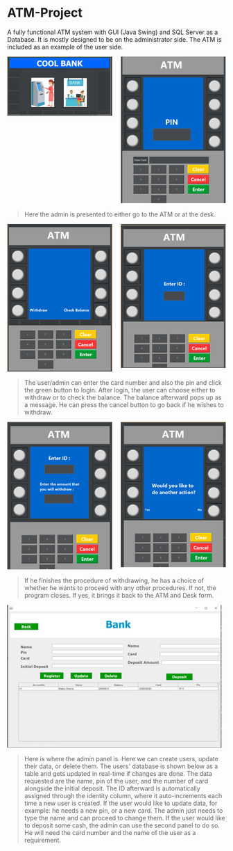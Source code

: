# ATM-Project

A fully functional ATM system with GUI (Java Swing) and SQL Server as a Database. It is mostly designed to be on the administrator side. The ATM is included as an example of the user side.

<div style="display: flex; justify-content: space-between;">
    <div style="flex: 1; padding-right: 10px;">
        <img src="https://github.com/mateo-sheme/ATM-Project/blob/main/imagesATM/ATM1.png" alt="Banke or ATM" width="100%">
    </div>
    <div style="flex: 1; padding-left: 10px;">
        <img src="https://github.com/mateo-sheme/ATM-Project/blob/main/imagesATM/ATM2.png" alt="ATM Login" width="100%">
    </div>
</div>

> Here the admin is presented to either go to the ATM or at the desk.

<div style="display: flex; justify-content: space-between;">
    <div style="flex: 1; padding-right: 10px;">
        <img src="https://github.com/mateo-sheme/ATM-Project/blob/main/imagesATM/ATM3.png" alt="After Login ATM" width="100%">
    </div>
    <div style="flex: 1; padding-left: 10px;">
        <img src="https://github.com/mateo-sheme/ATM-Project/blob/main/imagesATM/ATM4.png" alt="Check Balance" width="100%">
    </div>
</div>

> The user/admin can enter the card number and also the pin and click the green button to login.
> After login, the user can choose either to withdraw or to check the balance. The balance afterward pops up as a message. He can press the cancel button to go back if he wishes to withdraw.

<div style="display: flex; justify-content: space-between;">
    <div style="flex: 1; padding-right: 10px;">
        <img src="https://github.com/mateo-sheme/ATM-Project/blob/main/imagesATM/ATM5.png" alt="Withdraw" width="100%">
    </div>
    <div style="flex: 1; padding-left: 10px;">
        <img src="https://github.com/mateo-sheme/ATM-Project/blob/main/imagesATM/ATM6.png" alt="Final Choice" width="100%">
    </div>
</div>

> If he finishes the procedure of withdrawing, he has a choice of whether he wants to proceed with any other procedures. If not, the program closes. If yes, it brings it back to the ATM and Desk form.

<div style="display: flex; justify-content: space-between;">
    <div style="flex: 1; padding-right: 10px;">
        <img src="https://github.com/mateo-sheme/ATM-Project/blob/main/imagesATM/ATM7.png" alt="Desk" width="100%">
    </div>
</div>

> Here is where the admin panel is. Here we can create users, update their data, or delete them. The users' database is shown below as a table and gets updated in real-time if changes are done. The data requested are the name, pin of the user, and the number of card alongside the initial deposit. The ID afterward is automatically assigned through the identity column, where it auto-increments each time a new user is created. If the user would like to update data, for example: he needs a new pin, or a new card. The admin just needs to type the name and can proceed to change them. If the user would like to deposit some cash, the admin can use the second panel to do so. He will need the card number and the name of the user as a requirement.

